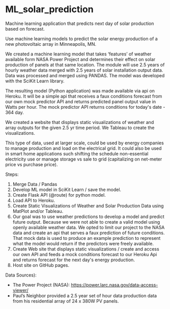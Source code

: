 # ML_solar_prediction
Machine learning application that predicts next day of solar production based on forecast.

Use machine learning models to predict the solar energy production of a new photovoltaic array in Minneapolis, MN.

We created a machine learning model that takes ‘features’ of weather available form NASA Power Project and determines their effect on solar production of panels at that same location. The module will use 2.5 years of hourly weather data merged with 2.5 years of solar installation output data.  Data was processed and merged using PANDAS.  The model was developed with the SciKit Learn library.

The resulting model (Python application) was made available via api on Heroku.  It will be a simple api that receives a faux conditions forecast from our own mock predictor API and returns predicted panel output value in Watts per hour. The mock predictor API returns conditions for today's date - 364 day.

We created a website that displays static visualizations of weather and array outputs for the given 2.5 yr time period.  We Tableau to create the visualizations. 

This type of data, used at larger scale, could be used by energy companies to manage production and load on the electrical grid.  It could also be used in smart home applications such shifting the schedule non-essential electricity use or manage storage vs sale to grid (capitalizing on net-meter price vs purchase price).

Steps:
1. Merge Data / Pandas
2. Develop ML model in SciKit Learn / save the model.
3. Create Flask API (@route) for python model.
4. Load API to Heroku.
5. Create Static Visualizations of Weather and Solar Production Data using MatPlot and/or Tableau.
6. Our goal was to use weather predictions to develop a model and predict future output.  Because we were not able to create a valid model using openly available weather data.  We opted to limit our project to the NASA data and create an api that serves a faux prediction of future conditions.  That mock data is used to produce an example prediction to represent what the model would return if the predictors were freely available.
7. Create Web site that displays static visualizations / create and access our own API and feeds a mock conditions forecast to our Heroku Api and returns forecast for the next day's energy production.
8. Host site on GitHub pages.


Data Sources): 
- The Power Project (NASA):  https://power.larc.nasa.gov/data-access-viewer/
- Paul’s Neighbor provided a 2.5 year set of hour data production data from his residential array of 24 x 380W PV panels.

